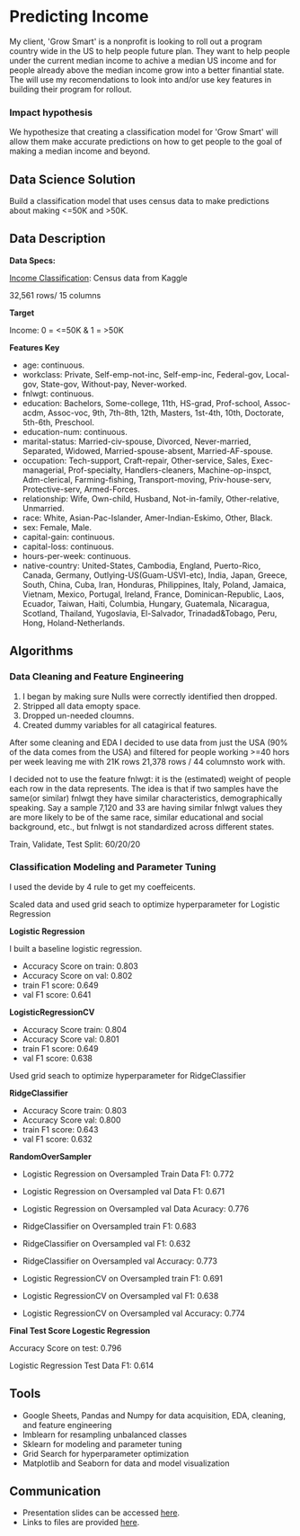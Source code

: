 # Predicting Income

My client, 'Grow Smart' is a nonprofit is looking to roll out a program country wide in the US to help people future plan. They want to help people under the current median 
income to achive a median US income and for people already above the median income grow into a better finantial state. The will use my recomendations to look 
into and/or use key features in building their program for rollout.

### Impact hypothesis

We hypothesize that creating a classification model for 'Grow Smart' will allow them make accurate predictions on how to get people to the goal of making a median income and beyond.

## Data Science Solution

Build a classification model that uses census data to make predictions about making <=50K and >50K.

## Data Description
**Data Specs:**

[Income Classification](https://www.kaggle.com/lodetomasi1995/income-classification): Census data from Kaggle

32,561 rows/ 15 columns

**Target**

Income: 0 = <=50K & 1 = >50K

**Features Key**

- age: continuous.
- workclass: Private, Self-emp-not-inc, Self-emp-inc, Federal-gov, Local-gov, State-gov, Without-pay, Never-worked.
- fnlwgt: continuous.
- education: Bachelors, Some-college, 11th, HS-grad, Prof-school, Assoc-acdm, Assoc-voc, 9th, 7th-8th, 12th, Masters, 1st-4th, 10th, Doctorate, 5th-6th, Preschool.
- education-num: continuous.
- marital-status: Married-civ-spouse, Divorced, Never-married, Separated, Widowed, Married-spouse-absent, Married-AF-spouse.
- occupation: Tech-support, Craft-repair, Other-service, Sales, Exec-managerial, Prof-specialty, Handlers-cleaners, Machine-op-inspct, Adm-clerical, Farming-fishing, 
Transport-moving, Priv-house-serv, Protective-serv, Armed-Forces.
- relationship: Wife, Own-child, Husband, Not-in-family, Other-relative, Unmarried.
- race: White, Asian-Pac-Islander, Amer-Indian-Eskimo, Other, Black.
- sex: Female, Male.
- capital-gain: continuous.
- capital-loss: continuous.
- hours-per-week: continuous.
- native-country: United-States, Cambodia, England, Puerto-Rico, Canada, Germany, Outlying-US(Guam-USVI-etc), India, Japan, Greece, South, China, Cuba, Iran, Honduras,
Philippines, Italy, Poland, Jamaica, Vietnam, Mexico, Portugal, Ireland, France, Dominican-Republic, Laos, Ecuador, Taiwan, Haiti, Columbia, Hungary, Guatemala, Nicaragua, Scotland, 
Thailand, Yugoslavia, El-Salvador, Trinadad&Tobago, Peru, Hong, Holand-Netherlands.

## Algorithms
### Data Cleaning and Feature Engineering
1. I began by making sure Nulls were correctly identified then dropped.
2. Stripped all data emopty space.
3. Dropped un-needed cloumns.
4. Created dummy variables for all catagirical features.

After some cleaning and EDA I decided to use data from just the USA (90% of the data comes from the USA) and filtered for people working >=40 hors per 
week leaving me with 21K rows 21,378 rows / 44 columnsto work with. 

I decided not to use the feature fnlwgt: it is the (estimated) weight of people each row in the data represents. The idea is that if two samples have the same(or similar) fnlwgt 
they have similar characteristics, demographically speaking. Say a sample 7,120 and 33 are having similar fnlwgt values they are more likely to be of the same race, similar educational 
and social background, etc., but fnlwgt is not standardized across different states.

Train, Validate, Test Split: 60/20/20

### Classification Modeling and Parameter Tuning

I used the devide by 4 rule to get my coeffeicents.

Scaled data and used grid seach to optimize hyperparameter for Logistic Regression

**Logistic Regression**

I built a baseline logistic regression. 
- Accuracy Score on train: 0.803
- Accuracy Score on val: 0.802
- train F1 score: 0.649
- val F1 score: 0.641

**LogisticRegressionCV**
- Accuracy Score train: 0.804
- Accuracy Score val: 0.801
- train F1 score: 0.649
- val F1 score: 0.638

Used grid seach to optimize hyperparameter for RidgeClassifier

**RidgeClassifier**

- Accuracy Score train: 0.803
- Accuracy Score val: 0.800
- train F1 score: 0.643
- val F1 score: 0.632

**RandomOverSampler**

- Logistic Regression on Oversampled Train Data F1: 0.772
- Logistic Regression on Oversampled val Data F1:  0.671
- Logistic Regression on Oversampled val Data Acuracy:  0.776

- RidgeClassifier on Oversampled train F1: 0.683
- RidgeClassifier on Oversampled val F1: 0.632
- RidgeClassifier on Oversampled val Accuracy: 0.773

- Logistic RegressionCV on Oversampled train F1: 0.691
- Logistic RegressionCV on Oversampled val F1: 0.638
- Logistic RegressionCV on Oversampled val Accuracy: 0.774

**Final Test Score Logestic Regression**

Accuracy Score on test: 0.796

Logistic Regression Test Data F1: 0.614

## Tools
- Google Sheets, Pandas and Numpy for data acquisition, EDA, cleaning, and feature engineering
- Imblearn for resampling unbalanced classes
- Sklearn for modeling and parameter tuning
- Grid Search for hyperparameter optimization
- Matplotlib and Seaborn for data and model visualization


## Communication
- Presentation slides can be accessed [here](https://github.com/katurn1/Classification_Project).
- Links to files are provided [here](https://github.com/katurn1/Classification_Project).
